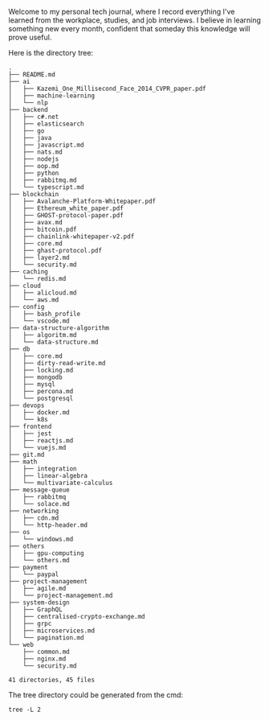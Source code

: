 Welcome to my personal tech journal, where I record everything I've learned from the workplace, studies, and job interviews. I believe in learning something new every month, confident that someday this knowledge will prove useful.

Here is the directory tree:

```
.
├── README.md
├── ai
│   ├── Kazemi_One_Millisecond_Face_2014_CVPR_paper.pdf
│   ├── machine-learning
│   └── nlp
├── backend
│   ├── c#.net
│   ├── elasticsearch
│   ├── go
│   ├── java
│   ├── javascript.md
│   ├── nats.md
│   ├── nodejs
│   ├── oop.md
│   ├── python
│   ├── rabbitmq.md
│   └── typescript.md
├── blockchain
│   ├── Avalanche-Platform-Whitepaper.pdf
│   ├── Ethereum_white_paper.pdf
│   ├── GHOST-protocol-paper.pdf
│   ├── avax.md
│   ├── bitcoin.pdf
│   ├── chainlink-whitepaper-v2.pdf
│   ├── core.md
│   ├── ghast-protocol.pdf
│   ├── layer2.md
│   └── security.md
├── caching
│   └── redis.md
├── cloud
│   ├── alicloud.md
│   └── aws.md
├── config
│   ├── bash_profile
│   └── vscode.md
├── data-structure-algorithm
│   ├── algoritm.md
│   └── data-structure.md
├── db
│   ├── core.md
│   ├── dirty-read-write.md
│   ├── locking.md
│   ├── mongodb
│   ├── mysql
│   ├── percona.md
│   └── postgresql
├── devops
│   ├── docker.md
│   └── k8s
├── frontend
│   ├── jest
│   ├── reactjs.md
│   └── vuejs.md
├── git.md
├── math
│   ├── integration
│   ├── linear-algebra
│   └── multivariate-calculus
├── message-queue
│   ├── rabbitmq
│   └── solace.md
├── networking
│   ├── cdn.md
│   └── http-header.md
├── os
│   └── windows.md
├── others
│   ├── gpu-computing
│   └── others.md
├── payment
│   └── paypal
├── project-management
│   ├── agile.md
│   └── project-management.md
├── system-design
│   ├── GraphQL
│   ├── centralised-crypto-exchange.md
│   ├── grpc
│   ├── microservices.md
│   └── pagination.md
└── web
    ├── common.md
    ├── nginx.md
    └── security.md

41 directories, 45 files
```

The tree directory could be generated from the cmd:

```
tree -L 2
```
